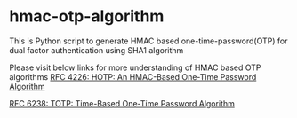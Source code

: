 # hmac-otp-algorithm
This is Python script to generate HMAC based one-time-password(OTP) for dual factor authentication using SHA1 algorithm

Please visit below links for more understanding of HMAC based OTP algorithms
[RFC 4226: HOTP: An HMAC-Based One-Time Password Algorithm](https://tools.ietf.org/html/rfc4226)

[RFC 6238: TOTP: Time-Based One-Time Password Algorithm](https://tools.ietf.org/html/rfc6238)
